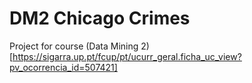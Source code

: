 # DM2 Chicago Crimes

Project for course (Data Mining 2)[https://sigarra.up.pt/fcup/pt/ucurr_geral.ficha_uc_view?pv_ocorrencia_id=507421]

